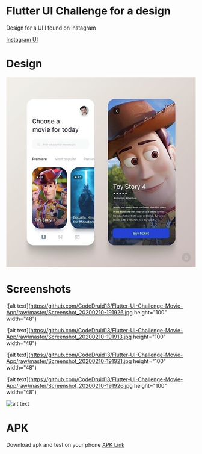 # Flutter UI Challenge for a design

Design for a UI I found on instagram 

[Instagram UI](https://www.instagram.com/p/B8RK713A-1u/?igshid=tpapc1kg1qy2)

# Design

![alt text](https://github.com/CodeDruid13/Flutter-UI-Challenge-Movie-App/raw/master/designersbookshopwebdesign_20200210_165204_0.jpg)

# Screenshots

![alt text](https://github.com/CodeDruid13/Flutter-UI-Challenge-Movie-App/raw/master/Screenshot_20200210-191926.jpg height="100"  width="48") 

![alt text](https://github.com/CodeDruid13/Flutter-UI-Challenge-Movie-App/raw/master/Screenshot_20200210-191913.jpg height="100"  width="48")


![alt text](https://github.com/CodeDruid13/Flutter-UI-Challenge-Movie-App/raw/master/Screenshot_20200210-191921.jpg height="100"  width="48")

![alt text](https://github.com/CodeDruid13/Flutter-UI-Challenge-Movie-App/raw/master/Screenshot_20200210-191926.jpg height="100"  width="48")

![alt text](https://github.com/CodeDruid13/Flutter-UI-Challenge-Movie-App/raw/master/movie.gif)

# APK 

Download apk and test on your phone
[APK Link](https://github.com/CodeDruid13/Flutter-UI-Challenge-Movie-App/raw/master/movie_today.apk)
